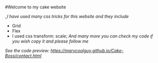 #Welcome to my cake website

__I have used many css tricks for this website and they include_

* Grid
* Flex
* I used css transform: scale;
*And many more you can check my code if you wish copy it and please follow me*


*See the code preview: https://marvcoolguy.github.io/Cake-Boss/contact.html*

